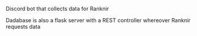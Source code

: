 Discord bot that collects data for Ranknir

Dadabase is also a flask server with a REST controller whereover Ranknir requests data

